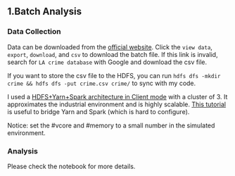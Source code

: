 1.Batch Analysis
---

### Data Collection 
Data can be downloaded from the [official website](https://data.lacity.org/A-Safe-City/Crime-Data-from-2010-to-Present/y8tr-7khq). Click the `view data`, `export`, `download`, and `csv` to download the batch file. 
If this link is invalid, search for `LA crime database` with Google and download the csv file.

If you want to store the csv file to the HDFS, you can run `hdfs dfs -mkdir crime && hdfs dfs -put crime.csv crime/` to sync with my code.

I used a [HDFS+Yarn+Spark architecture in Client mode](https://databricks.com/blog/2014/01/21/spark-and-hadoop.html) with a cluster of 3. It approximates the industrial environment and is highly scalable.
[This tutorial](https://www.linode.com/docs/databases/hadoop/install-configure-run-spark-on-top-of-hadoop-yarn-cluster/) is useful to bridge Yarn and Spark (which is hard to configure).

Notice: set the #vcore and #memory to a small number in the simulated environment.

### Analysis
Please check the notebook for more details.
